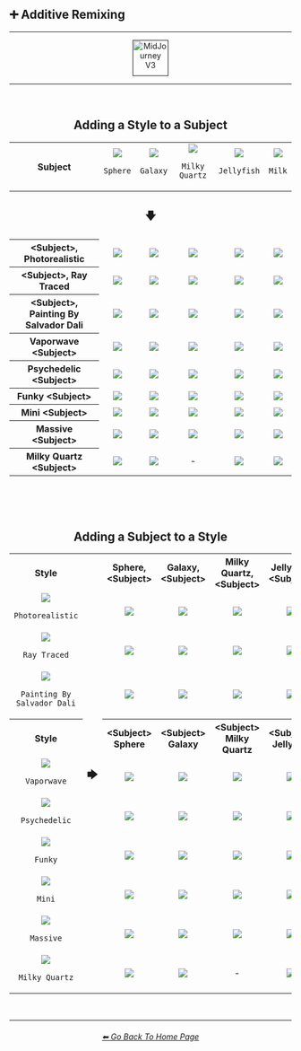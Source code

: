 <h2>➕ Additive Remixing</h2>

<hr><!--------------->

<div align="center">

[<img src="https://github.com/willwulfken/MidJourney-Styles-and-Keywords-Reference/blob/main/Images/Repo_Parts/Buttons/Version_Buttons/button_version_V3_active.webp?raw=true" alt="MidJourney V3" height="64" />]()

</div>

<hr>
<br>

<div align="center">

<h2>Adding a Style to a Subject</h2>
<table>
	<tr align=center valign=middle>
		<th>Subject</th>
		<td><img src="https://github.com/willwulfken/MidJourney-Styles-and-Keywords-Reference/blob/main/Images/MJ_V3/Comparison_Page_Images/Additive_Remixing/Add_Style/Sphere/Sphere_(1).png?raw=true" /><p><code>Sphere</code></p></td>
		<td><img src="https://github.com/willwulfken/MidJourney-Styles-and-Keywords-Reference/blob/main/Images/MJ_V3/Comparison_Page_Images/Additive_Remixing/Add_Style/Galaxy/Galaxy_(2).png?raw=true" /><p><code>Galaxy</code></p></td>
		<td><img src="https://github.com/willwulfken/MidJourney-Styles-and-Keywords-Reference/blob/main/Images/MJ_V3/Comparison_Page_Images/Additive_Remixing/Add_Style/Milky_Quartz/Milky_Quartz_(1).png?raw=true" /><p><code>Milky Quartz</code></p></td>
		<td><img src="https://github.com/willwulfken/MidJourney-Styles-and-Keywords-Reference/blob/main/Images/MJ_V3/Comparison_Page_Images/Additive_Remixing/Add_Style/Jellyfish/Jellyfish_(4).png?raw=true" /><p><code>Jellyfish</code></p></td>
		<td><img src="https://github.com/willwulfken/MidJourney-Styles-and-Keywords-Reference/blob/main/Images/MJ_V3/Comparison_Page_Images/Additive_Remixing/Add_Style/Milk/Milk_(4).png?raw=true" /><p><code>Milk</code></p></td>
	</tr>
	<tr align=center valign=middle>
    	<th colspan=6><h3>🡇</h3></th>
  	</tr>
	<tr align=center valign=middle>
		<th>&#60;Subject&#62;, Photorealistic</th>
		<td><img src="https://github.com/willwulfken/MidJourney-Styles-and-Keywords-Reference/blob/main/Images/MJ_V3/Comparison_Page_Images/Additive_Remixing/Add_Style/Sphere/Sphere_Photorealistic.png?raw=true" /></td>
		<td><img src="https://github.com/willwulfken/MidJourney-Styles-and-Keywords-Reference/blob/main/Images/MJ_V3/Comparison_Page_Images/Additive_Remixing/Add_Style/Galaxy/Galaxy_Photorealistic.png?raw=true" /></td>
		<td><img src="https://github.com/willwulfken/MidJourney-Styles-and-Keywords-Reference/blob/main/Images/MJ_V3/Comparison_Page_Images/Additive_Remixing/Add_Style/Milky_Quartz/Milky_Quartz_Photorealistic.png?raw=true" /></td>
		<td><img src="https://github.com/willwulfken/MidJourney-Styles-and-Keywords-Reference/blob/main/Images/MJ_V3/Comparison_Page_Images/Additive_Remixing/Add_Style/Jellyfish/Jellyfish_Photorealistic.png?raw=true" /></td>
		<td><img src="https://github.com/willwulfken/MidJourney-Styles-and-Keywords-Reference/blob/main/Images/MJ_V3/Comparison_Page_Images/Additive_Remixing/Add_Style/Milk/Milk_Photorealistic.png?raw=true" /></td>
	</tr>
	<tr align=center valign=middle>
		<th>&#60;Subject&#62;, Ray Traced</th>
		<td><img src="https://github.com/willwulfken/MidJourney-Styles-and-Keywords-Reference/blob/main/Images/MJ_V3/Comparison_Page_Images/Additive_Remixing/Add_Style/Sphere/Sphere_Ray_Traced.png?raw=true" /></td>
		<td><img src="https://github.com/willwulfken/MidJourney-Styles-and-Keywords-Reference/blob/main/Images/MJ_V3/Comparison_Page_Images/Additive_Remixing/Add_Style/Galaxy/Galaxy_Ray_Traced.png?raw=true" /></td>
		<td><img src="https://github.com/willwulfken/MidJourney-Styles-and-Keywords-Reference/blob/main/Images/MJ_V3/Comparison_Page_Images/Additive_Remixing/Add_Style/Milky_Quartz/Milky_Quartz_Ray_Traced.png?raw=true" /></td>
		<td><img src="https://github.com/willwulfken/MidJourney-Styles-and-Keywords-Reference/blob/main/Images/MJ_V3/Comparison_Page_Images/Additive_Remixing/Add_Style/Jellyfish/Jellyfish_Ray_Traced.png?raw=true" /></td>
		<td><img src="https://github.com/willwulfken/MidJourney-Styles-and-Keywords-Reference/blob/main/Images/MJ_V3/Comparison_Page_Images/Additive_Remixing/Add_Style/Milk/Milk_Ray_Traced.png?raw=true" /></td>
	</tr>
	<tr align=center valign=middle>
		<th>&#60;Subject&#62;, Painting By Salvador Dali</th>
		<td><img src="https://github.com/willwulfken/MidJourney-Styles-and-Keywords-Reference/blob/main/Images/MJ_V3/Comparison_Page_Images/Additive_Remixing/Add_Style/Sphere/Sphere_Painting_By_Salvador_Dali.png?raw=true" /></td>
		<td><img src="https://github.com/willwulfken/MidJourney-Styles-and-Keywords-Reference/blob/main/Images/MJ_V3/Comparison_Page_Images/Additive_Remixing/Add_Style/Galaxy/Galaxy_Painting_By_Salvador_Dali.png?raw=true" /></td>
		<td><img src="https://github.com/willwulfken/MidJourney-Styles-and-Keywords-Reference/blob/main/Images/MJ_V3/Comparison_Page_Images/Additive_Remixing/Add_Style/Milky_Quartz/Milky_Quartz_Painting_By_Salvador_Dali.png?raw=true" /></td>
		<td><img src="https://github.com/willwulfken/MidJourney-Styles-and-Keywords-Reference/blob/main/Images/MJ_V3/Comparison_Page_Images/Additive_Remixing/Add_Style/Jellyfish/Jellyfish_Painting_By_Salvador_Dali.png?raw=true" /></td>
		<td><img src="https://github.com/willwulfken/MidJourney-Styles-and-Keywords-Reference/blob/main/Images/MJ_V3/Comparison_Page_Images/Additive_Remixing/Add_Style/Milk/Milk_Painting_By_Salvador_Dali.png?raw=true" /></td>
	</tr>
	<tr align=center valign=middle>
		<th>Vaporwave &#60;Subject&#62;</th>
		<td><img src="https://github.com/willwulfken/MidJourney-Styles-and-Keywords-Reference/blob/main/Images/MJ_V3/Comparison_Page_Images/Additive_Remixing/Add_Style/Sphere/Vaporwave_Sphere.png?raw=true" /></td>
		<td><img src="https://github.com/willwulfken/MidJourney-Styles-and-Keywords-Reference/blob/main/Images/MJ_V3/Comparison_Page_Images/Additive_Remixing/Add_Style/Galaxy/Vaporwave_Galaxy.png?raw=true" /></td>
		<td><img src="https://github.com/willwulfken/MidJourney-Styles-and-Keywords-Reference/blob/main/Images/MJ_V3/Comparison_Page_Images/Additive_Remixing/Add_Style/Milky_Quartz/Vaporwave_Milky_Quartz.png?raw=true" /></td>
		<td><img src="https://github.com/willwulfken/MidJourney-Styles-and-Keywords-Reference/blob/main/Images/MJ_V3/Comparison_Page_Images/Additive_Remixing/Add_Style/Jellyfish/Vaporwave_Jellyfish.png?raw=true" /></td>
		<td><img src="https://github.com/willwulfken/MidJourney-Styles-and-Keywords-Reference/blob/main/Images/MJ_V3/Comparison_Page_Images/Additive_Remixing/Add_Style/Milk/Vaporwave_Milk.png?raw=true" /></td>
	</tr>
	<tr align=center valign=middle>
		<th>Psychedelic &#60;Subject&#62;</th>
		<td><img src="https://github.com/willwulfken/MidJourney-Styles-and-Keywords-Reference/blob/main/Images/MJ_V3/Comparison_Page_Images/Additive_Remixing/Add_Style/Sphere/Psychedelic_Sphere.png?raw=true" /></td>
		<td><img src="https://github.com/willwulfken/MidJourney-Styles-and-Keywords-Reference/blob/main/Images/MJ_V3/Comparison_Page_Images/Additive_Remixing/Add_Style/Galaxy/Psychedelic_Galaxy.png?raw=true" /></td>
		<td><img src="https://github.com/willwulfken/MidJourney-Styles-and-Keywords-Reference/blob/main/Images/MJ_V3/Comparison_Page_Images/Additive_Remixing/Add_Style/Milky_Quartz/Psychedelic_Milky_Quartz.png?raw=true" /></td>
		<td><img src="https://github.com/willwulfken/MidJourney-Styles-and-Keywords-Reference/blob/main/Images/MJ_V3/Comparison_Page_Images/Additive_Remixing/Add_Style/Jellyfish/Psychedelic_Jellyfish.png?raw=true" /></td>
		<td><img src="https://github.com/willwulfken/MidJourney-Styles-and-Keywords-Reference/blob/main/Images/MJ_V3/Comparison_Page_Images/Additive_Remixing/Add_Style/Milk/Psychedelic_Milk.png?raw=true" /></td>
	</tr>
	<tr align=center valign=middle>
		<th>Funky &#60;Subject&#62;</th>
		<td><img src="https://github.com/willwulfken/MidJourney-Styles-and-Keywords-Reference/blob/main/Images/MJ_V3/Comparison_Page_Images/Additive_Remixing/Add_Style/Sphere/Funky_Sphere.png?raw=true" /></td>
		<td><img src="https://github.com/willwulfken/MidJourney-Styles-and-Keywords-Reference/blob/main/Images/MJ_V3/Comparison_Page_Images/Additive_Remixing/Add_Style/Galaxy/Funky_Galaxy.png?raw=true" /></td>
		<td><img src="https://github.com/willwulfken/MidJourney-Styles-and-Keywords-Reference/blob/main/Images/MJ_V3/Comparison_Page_Images/Additive_Remixing/Add_Style/Milky_Quartz/Funky_Milky_Quartz.png?raw=true" /></td>
		<td><img src="https://github.com/willwulfken/MidJourney-Styles-and-Keywords-Reference/blob/main/Images/MJ_V3/Comparison_Page_Images/Additive_Remixing/Add_Style/Jellyfish/Funky_Jellyfish.png?raw=true" /></td>
		<td><img src="https://github.com/willwulfken/MidJourney-Styles-and-Keywords-Reference/blob/main/Images/MJ_V3/Comparison_Page_Images/Additive_Remixing/Add_Style/Milk/Funky_Milk.png?raw=true" /></td>
	</tr>
	<tr align=center valign=middle>
		<th>Mini &#60;Subject&#62;</th>
		<td><img src="https://github.com/willwulfken/MidJourney-Styles-and-Keywords-Reference/blob/main/Images/MJ_V3/Comparison_Page_Images/Additive_Remixing/Add_Style/Sphere/Mini_Sphere.png?raw=true" /></td>
		<td><img src="https://github.com/willwulfken/MidJourney-Styles-and-Keywords-Reference/blob/main/Images/MJ_V3/Comparison_Page_Images/Additive_Remixing/Add_Style/Galaxy/Mini_Galaxy.png?raw=true" /></td>
		<td><img src="https://github.com/willwulfken/MidJourney-Styles-and-Keywords-Reference/blob/main/Images/MJ_V3/Comparison_Page_Images/Additive_Remixing/Add_Style/Milky_Quartz/Mini_Milky_Quartz.png?raw=true" /></td>
		<td><img src="https://github.com/willwulfken/MidJourney-Styles-and-Keywords-Reference/blob/main/Images/MJ_V3/Comparison_Page_Images/Additive_Remixing/Add_Style/Jellyfish/Mini_Jellyfish.png?raw=true" /></td>
		<td><img src="https://github.com/willwulfken/MidJourney-Styles-and-Keywords-Reference/blob/main/Images/MJ_V3/Comparison_Page_Images/Additive_Remixing/Add_Style/Milk/Mini_Milk.png?raw=true" /></td>
	</tr>
	<tr align=center valign=middle>
		<th>Massive &#60;Subject&#62;</th>
		<td><img src="https://github.com/willwulfken/MidJourney-Styles-and-Keywords-Reference/blob/main/Images/MJ_V3/Comparison_Page_Images/Additive_Remixing/Add_Style/Sphere/Massive_Sphere.png?raw=true" /></td>
		<td><img src="https://github.com/willwulfken/MidJourney-Styles-and-Keywords-Reference/blob/main/Images/MJ_V3/Comparison_Page_Images/Additive_Remixing/Add_Style/Galaxy/Massive_Galaxy.png?raw=true" /></td>
		<td><img src="https://github.com/willwulfken/MidJourney-Styles-and-Keywords-Reference/blob/main/Images/MJ_V3/Comparison_Page_Images/Additive_Remixing/Add_Style/Milky_Quartz/Massive_Milky_Quartz.png?raw=true" /></td>
		<td><img src="https://github.com/willwulfken/MidJourney-Styles-and-Keywords-Reference/blob/main/Images/MJ_V3/Comparison_Page_Images/Additive_Remixing/Add_Style/Jellyfish/Massive_Jellyfish.png?raw=true" /></td>
		<td><img src="https://github.com/willwulfken/MidJourney-Styles-and-Keywords-Reference/blob/main/Images/MJ_V3/Comparison_Page_Images/Additive_Remixing/Add_Style/Milk/Massive_Milk.png?raw=true" /></td>
	</tr>
	<tr align=center valign=middle>
		<th>Milky Quartz &#60;Subject&#62;</th>
		<td><img src="https://github.com/willwulfken/MidJourney-Styles-and-Keywords-Reference/blob/main/Images/MJ_V3/Comparison_Page_Images/Additive_Remixing/Add_Style/Sphere/Milky_Quartz_Sphere.png?raw=true" /></td>
		<td><img src="https://github.com/willwulfken/MidJourney-Styles-and-Keywords-Reference/blob/main/Images/MJ_V3/Comparison_Page_Images/Additive_Remixing/Add_Style/Galaxy/Milky_Quartz_Galaxy.png?raw=true" /></td>
		<td>-</td>
		<td><img src="https://github.com/willwulfken/MidJourney-Styles-and-Keywords-Reference/blob/main/Images/MJ_V3/Comparison_Page_Images/Additive_Remixing/Add_Style/Jellyfish/Milky_Quartz_Jellyfish.png?raw=true" /></td>
		<td><img src="https://github.com/willwulfken/MidJourney-Styles-and-Keywords-Reference/blob/main/Images/MJ_V3/Comparison_Page_Images/Additive_Remixing/Add_Style/Milk/Milky_Quartz_Milk.png?raw=true" /></td>
	</tr>
</table>

<br><br><br>

<h2>Adding a Subject to a Style</h2>
<table>
	<tr align=center valign=middle>
		<th>Style</th>
		<th rowspan=11><h3>🡆</h3></th>
		<th>Sphere, &#60;Subject&#62;</th>
		<th>Galaxy, &#60;Subject&#62;</th>
		<th>Milky Quartz, &#60;Subject&#62;</th>
		<th>Jellyfish, &#60;Subject&#62;</th>
		<th>Milk, &#60;Subject&#62;</th>
	</tr>
	<tr align=center valign=middle>
		<td><img src="https://github.com/willwulfken/MidJourney-Styles-and-Keywords-Reference/blob/main/Images/MJ_V3/Comparison_Page_Images/Additive_Remixing/Add_Subject/Photorealistic/Photorealistic_(4).png?raw=true" /><p><code>Photorealistic</code></p></td>
		<td><img src="https://github.com/willwulfken/MidJourney-Styles-and-Keywords-Reference/blob/main/Images/MJ_V3/Comparison_Page_Images/Additive_Remixing/Add_Subject/Photorealistic/Sphere_Photorealistic.png?raw=true" /></td>
		<td><img src="https://github.com/willwulfken/MidJourney-Styles-and-Keywords-Reference/blob/main/Images/MJ_V3/Comparison_Page_Images/Additive_Remixing/Add_Subject/Photorealistic/Galaxy_Photorealistic.png?raw=true" /></td>
		<td><img src="https://github.com/willwulfken/MidJourney-Styles-and-Keywords-Reference/blob/main/Images/MJ_V3/Comparison_Page_Images/Additive_Remixing/Add_Subject/Photorealistic/Milky_Quartz_Photorealistic.png?raw=true" /></td>
		<td><img src="https://github.com/willwulfken/MidJourney-Styles-and-Keywords-Reference/blob/main/Images/MJ_V3/Comparison_Page_Images/Additive_Remixing/Add_Subject/Photorealistic/Jellyfish_Photorealistic.png?raw=true" /></td>
		<td><img src="https://github.com/willwulfken/MidJourney-Styles-and-Keywords-Reference/blob/main/Images/MJ_V3/Comparison_Page_Images/Additive_Remixing/Add_Subject/Photorealistic/Milk_Photorealistic.png?raw=true" /></td>
	</tr>
	<tr align=center valign=middle>
		<td><img src="https://github.com/willwulfken/MidJourney-Styles-and-Keywords-Reference/blob/main/Images/MJ_V3/Comparison_Page_Images/Additive_Remixing/Add_Subject/Ray_Traced/Ray_Traced_(2).png?raw=true" /><p><code>Ray Traced</code></p></td>
		<td><img src="https://github.com/willwulfken/MidJourney-Styles-and-Keywords-Reference/blob/main/Images/MJ_V3/Comparison_Page_Images/Additive_Remixing/Add_Subject/Ray_Traced/Sphere_Ray_Traced.png?raw=true" /></td>
		<td><img src="https://github.com/willwulfken/MidJourney-Styles-and-Keywords-Reference/blob/main/Images/MJ_V3/Comparison_Page_Images/Additive_Remixing/Add_Subject/Ray_Traced/Galaxy_Ray_Traced.png?raw=true" /></td>
		<td><img src="https://github.com/willwulfken/MidJourney-Styles-and-Keywords-Reference/blob/main/Images/MJ_V3/Comparison_Page_Images/Additive_Remixing/Add_Subject/Ray_Traced/Milky_Quartz_Ray_Traced.png?raw=true" /></td>
		<td><img src="https://github.com/willwulfken/MidJourney-Styles-and-Keywords-Reference/blob/main/Images/MJ_V3/Comparison_Page_Images/Additive_Remixing/Add_Subject/Ray_Traced/Jellyfish_Ray_Traced.png?raw=true" /></td>
		<td><img src="https://github.com/willwulfken/MidJourney-Styles-and-Keywords-Reference/blob/main/Images/MJ_V3/Comparison_Page_Images/Additive_Remixing/Add_Subject/Ray_Traced/Milk_Ray_Traced.png?raw=true" /></td>
	</tr>
	<tr align=center valign=middle>
		<td><img src="https://github.com/willwulfken/MidJourney-Styles-and-Keywords-Reference/blob/main/Images/MJ_V3/Comparison_Page_Images/Additive_Remixing/Add_Subject/Painting_By_Salvador_Dali/Painting_By_Salvador_Dali_(4).png?raw=true" /><p><code>Painting By Salvador Dali</code></p></td>
		<td><img src="https://github.com/willwulfken/MidJourney-Styles-and-Keywords-Reference/blob/main/Images/MJ_V3/Comparison_Page_Images/Additive_Remixing/Add_Subject/Painting_By_Salvador_Dali/Sphere_Painting_By_Salvador_Dali.png?raw=true" /></td>
		<td><img src="https://github.com/willwulfken/MidJourney-Styles-and-Keywords-Reference/blob/main/Images/MJ_V3/Comparison_Page_Images/Additive_Remixing/Add_Subject/Painting_By_Salvador_Dali/Galaxy_Painting_By_Salvador_Dali.png?raw=true" /></td>
		<td><img src="https://github.com/willwulfken/MidJourney-Styles-and-Keywords-Reference/blob/main/Images/MJ_V3/Comparison_Page_Images/Additive_Remixing/Add_Subject/Painting_By_Salvador_Dali/Milky_Quartz_Painting_By_Salvador_Dali.png?raw=true" /></td>
		<td><img src="https://github.com/willwulfken/MidJourney-Styles-and-Keywords-Reference/blob/main/Images/MJ_V3/Comparison_Page_Images/Additive_Remixing/Add_Subject/Painting_By_Salvador_Dali/Jellyfish_Painting_By_Salvador_Dali.png?raw=true" /></td>
		<td><img src="https://github.com/willwulfken/MidJourney-Styles-and-Keywords-Reference/blob/main/Images/MJ_V3/Comparison_Page_Images/Additive_Remixing/Add_Subject/Painting_By_Salvador_Dali/Milk_Painting_By_Salvador_Dali.png?raw=true" /></td>
	</tr>
	<tr align=center valign=middle>
		<th>Style</th>
		<th>&#60;Subject&#62; Sphere</th>
		<th>&#60;Subject&#62; Galaxy</th>
		<th>&#60;Subject&#62; Milky Quartz</th>
		<th>&#60;Subject&#62; Jellyfish</th>
		<th>&#60;Subject&#62; Milk</th>
	</tr>
	<tr align=center valign=middle>
		<td><img src="https://github.com/willwulfken/MidJourney-Styles-and-Keywords-Reference/blob/main/Images/MJ_V3/Comparison_Page_Images/Additive_Remixing/Add_Subject/Vaporwave/Vaporwave_(4).png?raw=true" /><p><code>Vaporwave</code></p></td>
		<td><img src="https://github.com/willwulfken/MidJourney-Styles-and-Keywords-Reference/blob/main/Images/MJ_V3/Comparison_Page_Images/Additive_Remixing/Add_Subject/Vaporwave/Vaporwave_Sphere.png?raw=true" /></td>
		<td><img src="https://github.com/willwulfken/MidJourney-Styles-and-Keywords-Reference/blob/main/Images/MJ_V3/Comparison_Page_Images/Additive_Remixing/Add_Subject/Vaporwave/Vaporwave_Galaxy.png?raw=true" /></td>
		<td><img src="https://github.com/willwulfken/MidJourney-Styles-and-Keywords-Reference/blob/main/Images/MJ_V3/Comparison_Page_Images/Additive_Remixing/Add_Subject/Vaporwave/Vaporwave_Milky_Quartz.png?raw=true" /></td>
		<td><img src="https://github.com/willwulfken/MidJourney-Styles-and-Keywords-Reference/blob/main/Images/MJ_V3/Comparison_Page_Images/Additive_Remixing/Add_Subject/Vaporwave/Vaporwave_Jellyfish.png?raw=true" /></td>
		<td><img src="https://github.com/willwulfken/MidJourney-Styles-and-Keywords-Reference/blob/main/Images/MJ_V3/Comparison_Page_Images/Additive_Remixing/Add_Subject/Vaporwave/Vaporwave_Milk.png?raw=true" /></td>
	</tr>
	<tr align=center valign=middle>
		<td><img src="https://github.com/willwulfken/MidJourney-Styles-and-Keywords-Reference/blob/main/Images/MJ_V3/Comparison_Page_Images/Additive_Remixing/Add_Subject/Psychedelic/Psychedelic_(4).png?raw=true" /><p><code>Psychedelic</code></p></td>
		<td><img src="https://github.com/willwulfken/MidJourney-Styles-and-Keywords-Reference/blob/main/Images/MJ_V3/Comparison_Page_Images/Additive_Remixing/Add_Subject/Psychedelic/Psychedelic_Sphere.png?raw=true" /></td>
		<td><img src="https://github.com/willwulfken/MidJourney-Styles-and-Keywords-Reference/blob/main/Images/MJ_V3/Comparison_Page_Images/Additive_Remixing/Add_Subject/Psychedelic/Psychedelic_Galaxy.png?raw=true" /></td>
		<td><img src="https://github.com/willwulfken/MidJourney-Styles-and-Keywords-Reference/blob/main/Images/MJ_V3/Comparison_Page_Images/Additive_Remixing/Add_Subject/Psychedelic/Psychedelic_Milky_Quartz.png?raw=true" /></td>
		<td><img src="https://github.com/willwulfken/MidJourney-Styles-and-Keywords-Reference/blob/main/Images/MJ_V3/Comparison_Page_Images/Additive_Remixing/Add_Subject/Psychedelic/Psychedelic_Jellyfish.png?raw=true" /></td>
		<td><img src="https://github.com/willwulfken/MidJourney-Styles-and-Keywords-Reference/blob/main/Images/MJ_V3/Comparison_Page_Images/Additive_Remixing/Add_Subject/Psychedelic/Psychedelic_Milk.png?raw=true" /></td>
	</tr>
	<tr align=center valign=middle>
		<td><img src="https://github.com/willwulfken/MidJourney-Styles-and-Keywords-Reference/blob/main/Images/MJ_V3/Comparison_Page_Images/Additive_Remixing/Add_Subject/Funky/Funky_(3).png?raw=true" /><p><code>Funky</code></p></td>
		<td><img src="https://github.com/willwulfken/MidJourney-Styles-and-Keywords-Reference/blob/main/Images/MJ_V3/Comparison_Page_Images/Additive_Remixing/Add_Subject/Funky/Funky_Sphere.png?raw=true" /></td>
		<td><img src="https://github.com/willwulfken/MidJourney-Styles-and-Keywords-Reference/blob/main/Images/MJ_V3/Comparison_Page_Images/Additive_Remixing/Add_Subject/Funky/Funky_Galaxy.png?raw=true" /></td>
		<td><img src="https://github.com/willwulfken/MidJourney-Styles-and-Keywords-Reference/blob/main/Images/MJ_V3/Comparison_Page_Images/Additive_Remixing/Add_Subject/Funky/Funky_Milky_Quartz.png?raw=true" /></td>
		<td><img src="https://github.com/willwulfken/MidJourney-Styles-and-Keywords-Reference/blob/main/Images/MJ_V3/Comparison_Page_Images/Additive_Remixing/Add_Subject/Funky/Funky_Jellyfish.png?raw=true" /></td>
		<td><img src="https://github.com/willwulfken/MidJourney-Styles-and-Keywords-Reference/blob/main/Images/MJ_V3/Comparison_Page_Images/Additive_Remixing/Add_Subject/Funky/Funky_Milk.png?raw=true" /></td>
	</tr>
	<tr align=center valign=middle>
		<td><img src="https://github.com/willwulfken/MidJourney-Styles-and-Keywords-Reference/blob/main/Images/MJ_V3/Comparison_Page_Images/Additive_Remixing/Add_Subject/Mini/Mini_(4).png?raw=true" /><p><code>Mini</code></p></td>
		<td><img src="https://github.com/willwulfken/MidJourney-Styles-and-Keywords-Reference/blob/main/Images/MJ_V3/Comparison_Page_Images/Additive_Remixing/Add_Subject/Mini/Mini_Sphere.png?raw=true" /></td>
		<td><img src="https://github.com/willwulfken/MidJourney-Styles-and-Keywords-Reference/blob/main/Images/MJ_V3/Comparison_Page_Images/Additive_Remixing/Add_Subject/Mini/Mini_Galaxy.png?raw=true" /></td>
		<td><img src="https://github.com/willwulfken/MidJourney-Styles-and-Keywords-Reference/blob/main/Images/MJ_V3/Comparison_Page_Images/Additive_Remixing/Add_Subject/Mini/Mini_Milky_Quartz.png?raw=true" /></td>
		<td><img src="https://github.com/willwulfken/MidJourney-Styles-and-Keywords-Reference/blob/main/Images/MJ_V3/Comparison_Page_Images/Additive_Remixing/Add_Subject/Mini/Mini_Jellyfish.png?raw=true" /></td>
		<td><img src="https://github.com/willwulfken/MidJourney-Styles-and-Keywords-Reference/blob/main/Images/MJ_V3/Comparison_Page_Images/Additive_Remixing/Add_Subject/Mini/Mini_Milk.png?raw=true" /></td>
	</tr>
	<tr align=center valign=middle>
		<td><img src="https://github.com/willwulfken/MidJourney-Styles-and-Keywords-Reference/blob/main/Images/MJ_V3/Comparison_Page_Images/Additive_Remixing/Add_Subject/Massive/Massive_(1).png?raw=true" /><p><code>Massive</code></p></td>
		<td><img src="https://github.com/willwulfken/MidJourney-Styles-and-Keywords-Reference/blob/main/Images/MJ_V3/Comparison_Page_Images/Additive_Remixing/Add_Subject/Massive/Massive_Sphere.png?raw=true" /></td>
		<td><img src="https://github.com/willwulfken/MidJourney-Styles-and-Keywords-Reference/blob/main/Images/MJ_V3/Comparison_Page_Images/Additive_Remixing/Add_Subject/Massive/Massive_Galaxy.png?raw=true" /></td>
		<td><img src="https://github.com/willwulfken/MidJourney-Styles-and-Keywords-Reference/blob/main/Images/MJ_V3/Comparison_Page_Images/Additive_Remixing/Add_Subject/Massive/Massive_Milky_Quartz.png?raw=true" /></td>
		<td><img src="https://github.com/willwulfken/MidJourney-Styles-and-Keywords-Reference/blob/main/Images/MJ_V3/Comparison_Page_Images/Additive_Remixing/Add_Subject/Massive/Massive_Jellyfish.png?raw=true" /></td>
		<td><img src="https://github.com/willwulfken/MidJourney-Styles-and-Keywords-Reference/blob/main/Images/MJ_V3/Comparison_Page_Images/Additive_Remixing/Add_Subject/Massive/Massive_Milk.png?raw=true" /></td>
	</tr>
	<tr align=center valign=middle>
		<td><img src="https://github.com/willwulfken/MidJourney-Styles-and-Keywords-Reference/blob/main/Images/MJ_V3/Comparison_Page_Images/Additive_Remixing/Add_Subject/Milky_Quartz/Milky_Quartz_(1).png?raw=true" /><p><code>Milky Quartz</code></p></td>
		<td><img src="https://github.com/willwulfken/MidJourney-Styles-and-Keywords-Reference/blob/main/Images/MJ_V3/Comparison_Page_Images/Additive_Remixing/Add_Subject/Milky_Quartz/Milky_Quartz_Sphere.png?raw=true" /></td>
		<td><img src="https://github.com/willwulfken/MidJourney-Styles-and-Keywords-Reference/blob/main/Images/MJ_V3/Comparison_Page_Images/Additive_Remixing/Add_Subject/Milky_Quartz/Milky_Quartz_Galaxy.png?raw=true" /></td>
		<td>-</td>
		<td><img src="https://github.com/willwulfken/MidJourney-Styles-and-Keywords-Reference/blob/main/Images/MJ_V3/Comparison_Page_Images/Additive_Remixing/Add_Subject/Milky_Quartz/Milky_Quartz_Jellyfish.png?raw=true" /></td>
		<td><img src="https://github.com/willwulfken/MidJourney-Styles-and-Keywords-Reference/blob/main/Images/MJ_V3/Comparison_Page_Images/Additive_Remixing/Add_Subject/Milky_Quartz/Milky_Quartz_Milk.png?raw=true" /></td>
	</tr>
</table>

</div>


<br>

<hr><!--------------->
<div align="center">
<h6><a href="https://github.com/willwulfken/MidJourney-Styles-and-Keywords-Reference/blob/main/README.md">⬅ Go Back To Home Page</a></h6>
</div>